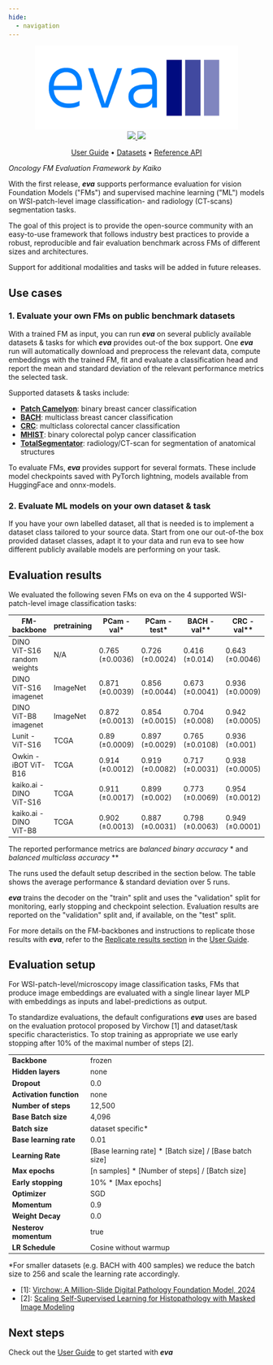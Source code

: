 ```yaml
---
hide:
  - navigation
---
```


<div align="center">

<img src="./images/eva-logo.png" width="400">

<br />


<a href="https://www.python.org/">
  <img src="https://img.shields.io/badge/-Python_3.11-blue?logo=python&logoColor=white" />
</a>
<a href="https://www.apache.org/licenses/LICENSE-2.0">
  <img src="https://img.shields.io/badge/License-Apache%202.0-blue.svg" />
</a>

<br />

<p align="center">
  <a href="user-guide">User Guide</a> •
  <a href="datasets">Datasets</a> •
  <a href="reference">Reference API</a>
</p>

</div>

_Oncology FM Evaluation Framework by Kaiko_

With the first release, ***eva*** supports performance evaluation for vision Foundation Models ("FMs") and supervised machine learning ("ML") models on WSI-patch-level image classification- and radiology (CT-scans) segmentation tasks.

The goal of this project is to provide the open-source community with an easy-to-use framework that follows industry best practices to provide a robust, reproducible and fair evaluation benchmark across FMs of different sizes and architectures.

Support for additional modalities and tasks will be added in future releases.

## Use cases

### 1. Evaluate your own FMs on public benchmark datasets

With a trained FM as input, you can run ***eva*** on several publicly available datasets & tasks for which ***eva*** provides out-of the box support. One ***eva*** run will automatically download and preprocess the relevant data, compute embeddings with the trained FM, fit and evaluate a classification head and report the mean and standard deviation of the relevant performance metrics the selected task.

Supported datasets & tasks include:

-	**[Patch Camelyon](datasets/patch_camelyon.md)**: binary breast cancer classification
-	**[BACH](datasets/bach.md)**: multiclass breast cancer classification
-	**[CRC](datasets/crc.md)**: multiclass colorectal cancer classification
-	**[MHIST](datasets/mhist.md)**: binary colorectal polyp cancer classification
-	**[TotalSegmentator](datasets/total_segmentator.md)**: radiology/CT-scan for segmentation of anatomical structures

To evaluate FMs, ***eva*** provides support for several formats. These include model checkpoints saved with PyTorch lightning, models available from HuggingFace and onnx-models.


### 2. Evaluate ML models on your own dataset & task

If you have your own labelled dataset, all that is needed is to implement a dataset class tailored to your source data. Start from one our out-of-the box provided dataset classes, adapt it to your data and run eva to see how different publicly available models are performing on your task.

## Evaluation results

We evaluated the following seven FMs on eva on the 4 supported WSI-patch-level image classification tasks:

| FM-backbone                 | pretraining | PCam - val*      | PCam - test*    | BACH - val**    | CRC - val**     | MHIST - val* |
|-----------------------------|-------------|------------------|-----------------|-----------------|-----------------|--------------|
| DINO ViT-S16 random weights | N/A         | 0.765 (±0.0036) | 0.726 (±0.0024) | 0.416 (±0.014)  | 0.643 (±0.0046)	| 0.551 (±0.017)|
| DINO ViT-S16 imagenet       | ImageNet    | 0.871 (±0.0039) | 0.856 (±0.0044) | 0.673 (±0.0041) | 0.936 (±0.0009) | 0.823 (±0.0051)|
| DINO ViT-B8 imagenet	       | ImageNet    | 0.872 (±0.0013) | 0.854 (±0.0015) | 0.704 (±0.008)  | 0.942 (±0.0005) | 0.813 (±0.0026)|
| Lunit - ViT-S16             | TCGA        | 0.89 (±0.0009) | 0.897 (±0.0029) | 0.765 (±0.0108) | 0.936 (±0.001)| 0.762 (±0.0032)| 
| Owkin - iBOT ViT-B16        | TCGA        | 	0.914 (±0.0012) | 0.919 (±0.0082) | 0.717 (±0.0031) | 0.938 (±0.0005)| 0.799 (±0.0021)| 
| kaiko.ai - DINO ViT-S16	    | TCGA        | 0.911 (±0.0017) | 0.899 (±0.002)  | 0.773 (±0.0069) | 0.954 (±0.0012) | 0.829 (±0.0035)|
| kaiko.ai - DINO ViT-B8      | TCGA        | 0.902 (±0.0013) | 0.887 (±0.0031) | 0.798 (±0.0063) | 0.949 (±0.0001) | 0.803 (±0.0038)| 

The reported performance metrics are *balanced binary accuracy* * and *balanced multiclass accuracy* **

The runs used the default setup described in the section below. The table shows the average performance & standard deviation over 5 runs.

***eva*** trains the decoder on the "train" split and uses the "validation" split for monitoring, early stopping and checkpoint selection. Evaluation results are reported on the "validation" split and, if available, on the "test" split.

For more details on the FM-backbones and instructions to replicate those results with ***eva***, refer to the [Replicate results section](user-guide/replicate_evaluations.md) 
in the [User Guide](user-guide/index.md).

## Evaluation setup

For WSI-patch-level/microscopy image classification tasks, FMs that produce image embeddings are evaluated with a single linear layer MLP with embeddings as inputs and label-predictions as output.

To standardize evaluations, the default configurations ***eva*** uses are based on the evaluation protocol proposed by Virchow [1] and dataset/task specific characteristics. To stop training as appropriate we use early stopping after 10% of the maximal number of steps [2].

|                         |                           |
|-------------------------|---------------------------|
| **Backbone**            | frozen                    |
| **Hidden layers**       | none                      |
| **Dropout**             | 0.0                       |
| **Activation function** | none                      |
| **Number of steps**     | 12,500                    |
| **Base Batch size**     | 4,096                     |
| **Batch size**          | dataset specific*         |
| **Base learning rate**  | 0.01                      |
| **Learning Rate**       | [Base learning rate] * [Batch size] / [Base batch size]   |
| **Max epochs**          | [n samples] * [Number of steps] /  [Batch size]  |
| **Early stopping**      | 10% * [Max epochs]  |
| **Optimizer**           | SGD                       |
| **Momentum**            | 0.9                       |
| **Weight Decay**        | 0.0                       |
| **Nesterov momentum**   | true                      |
| **LR Schedule**         | Cosine without warmup     |

*For smaller datasets (e.g. BACH with 400 samples) we reduce the batch size to 256 and scale the learning rate accordingly.

- [1]: [Virchow: A Million-Slide Digital Pathology Foundation Model, 2024](https://arxiv.org/pdf/2309.07778.pdf)
- [2]: [Scaling Self-Supervised Learning for Histopathology with Masked Image Modeling](https://www.medrxiv.org/content/10.1101/2023.07.21.23292757v1.full.pdf)

## Next steps

Check out the [User Guide](user-guide/index.md) to get started with ***eva***
